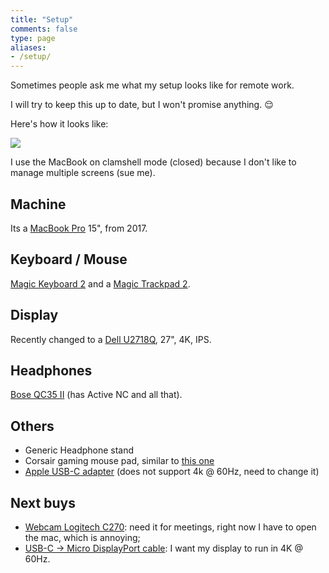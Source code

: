 ```yaml
---
title: "Setup"
comments: false
type: page
aliases:
- /setup/
---
```


Sometimes people ask me what my setup looks like for remote work.

I will try to keep this up to date, but I won't promise anything. 😌

Here's how it looks like:

![](https://img.caarlos0.dev/setup.png)

I use the MacBook on clamshell mode (closed) because I don't like to manage
multiple screens (sue me).

## Machine

Its a [MacBook Pro](https://amzn.to/2GAaGBm) 15", from 2017.

## Keyboard / Mouse

[Magic Keyboard 2](https://amzn.to/3aYGP3x) and a [Magic Trackpad 2](https://amzn.to/2t5phRU).

## Display

Recently changed to a [Dell U2718Q](https://amzn.to/3aNRbDb), 27", 4K, IPS.

## Headphones

[Bose QC35 II](https://amzn.to/2S0eYqN) (has Active NC and all that).

## Others

- Generic Headphone stand
- Corsair gaming mouse pad, similar to [this one](https://amzn.to/313Zmqm)
- [Apple USB-C adapter](https://amzn.to/38RfGxu) (does not support 4k @ 60Hz, need to change it)

## Next buys

- [Webcam Logitech C270](https://amzn.to/2tdcj4O): need it for meetings, right now I have to open the mac, which is annoying;
- [USB-C -> Micro DisplayPort cable](https://amzn.to/2vzQmxF): I want my display to run in 4K @ 60Hz.
